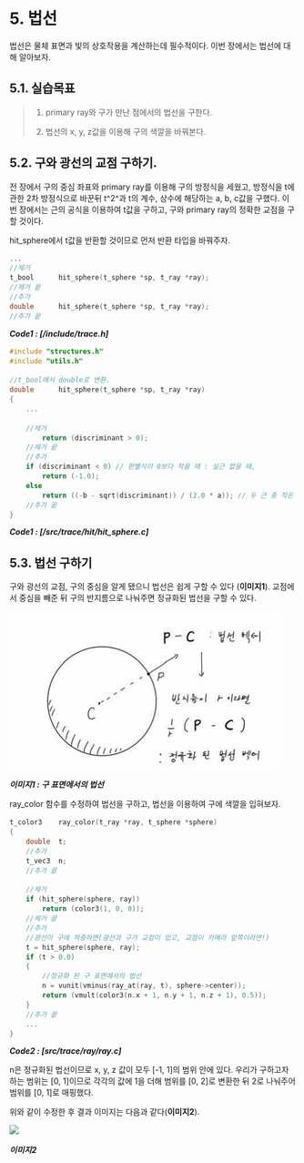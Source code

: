 # 5. 법선

 법선은 물체 표면과 빛의 상호작용을 계산하는데 필수적이다. 이번 장에서는 법선에 대해 알아보자.

## 5.1. 실습목표
>
> 1. primary ray와 구가 만난 점에서의 법선을 구한다.
>
> 2. 법선의 x, y, z값을 이용해 구의 색깔을 바꿔본다.
>

## 5.2. 구와 광선의 교점 구하기.

전 장에서 구의 중심 좌표와 primary ray를 이용해 구의 방정식을 세웠고, 방정식을 t에 관한 2차 방정식으로 바꾼뒤 t^2^과 t의 계수, 상수에 해당하는 a, b, c값을 구했다. 이번 장에서는 근의 공식을 이용하여 t값을 구하고, 구와 primary ray의 정확한 교점을 구할 것이다.

hit_sphere에서 t값을 반환할 것이므로 먼저 반환 타입을 바꿔주자.

```c
...
//제거
t_bool		hit_sphere(t_sphere *sp, t_ray *ray);
//제거 끝
//추가
double		hit_sphere(t_sphere *sp, t_ray *ray);
//추가 끝
```
***Code1 : [/include/trace.h]***

```c
#include "structures.h"
#include "utils.h"

//t_bool에서 double로 변환.
double		hit_sphere(t_sphere *sp, t_ray *ray)
{
    ...

    //제거
        return (discriminant > 0);
    //제거 끝
    //추가
    if (discriminant < 0) // 판별식이 0보다 작을 때 : 실근 없을 때,
        return (-1.0);
    else
        return ((-b - sqrt(discriminant)) / (2.0 * a)); // 두 근 중 작은 근
    //추가 끝
}
```
***Code1 : [/src/trace/hit/hit_sphere.c]***

## 5.3. 법선 구하기

구와 광선의 교점, 구의 중심을 알게 됐으니 법선은 쉽게 구할 수 있다 (**이미지1**). 교점에서 중심을 빼준 뒤 구의 반지름으로 나눠주면 정규화된 법선을 구할 수 있다.

![](./images/05_image1.jpg)

***이미지1 : 구 표면에서의 법선***

ray_color 함수를 수정하여 법선을 구하고, 법선을 이용하여 구에 색깔을 입혀보자.

```c
t_color3	ray_color(t_ray *ray, t_sphere *sphere)
{
    double	t;
    //추가
    t_vec3	n;
    //추가 끝

    //제거
    if (hit_sphere(sphere, ray))
        return (color3(1, 0, 0));
    //제거 끝
    //추가
    //광선이 구에 적중하면(광선과 구가 교점이 있고, 교점이 카메라 앞쪽이라면!)
    t = hit_sphere(sphere, ray);
    if (t > 0.0)
    {
        //정규화 된 구 표면에서의 법선
        n = vunit(vminus(ray_at(ray, t), sphere->center));
        return (vmult(color3(n.x + 1, n.y + 1, n.z + 1), 0.5));
    }
    //추가 끝
    ...
}
```
***Code2 : [src/trace/ray/ray.c]***

n은 정규화된 법선이므로 x, y, z 값이 모두 [-1, 1]의 범위 안에 있다. 우리가 구하고자 하는 범위는 [0, 1]이므로 각각의 값에 1을 더해 범위를 [0, 2]로 변환한 뒤 2로 나눠주어 범위를 [0, 1]로 매핑했다.

위와 같이 수정한 후 결과 이미지는 다음과 같다(**이미지2**).

![](https://raytracing.github.io/images/img-1.04-normals-sphere.png)

***이미지2***
